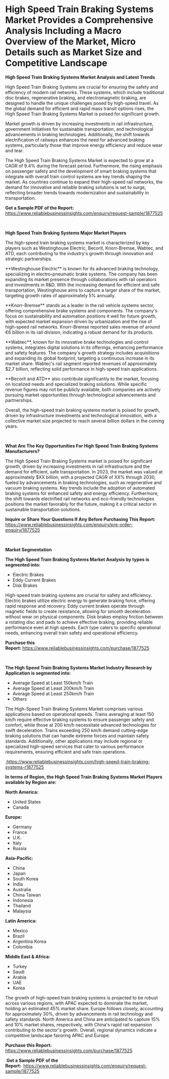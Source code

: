 <p><h1>High Speed Train Braking Systems Market Provides a Comprehensive Analysis Including a Macro Overview of the Market, Micro Details such as Market Size and Competitive Landscape</h1></p><p><strong>High Speed Train Braking Systems Market Analysis and Latest Trends</strong></p>
<p><p>High Speed Train Braking Systems are crucial for ensuring the safety and efficiency of modern rail networks. These systems, which include traditional disc brakes, regenerative braking, and electromagnetic braking, are designed to handle the unique challenges posed by high-speed travel. As the global demand for efficient and rapid mass transit options rises, the High Speed Train Braking Systems Market is poised for significant growth.</p><p>Market growth is driven by increasing investments in rail infrastructure, government initiatives for sustainable transportation, and technological advancements in braking technologies. Additionally, the shift towards electrification of railways enhances the need for advanced braking systems, particularly those that improve energy efficiency and reduce wear and tear.</p><p>The High Speed Train Braking Systems Market is expected to grow at a CAGR of 9.4% during the forecast period. Furthermore, the rising emphasis on passenger safety and the development of smart braking systems that integrate with overall train control systems are key trends shaping the market. As countries continue to expand their high-speed rail networks, the demand for innovative and reliable braking solutions is set to surge, reflecting broader trends towards modernization and sustainability in transportation.</p></p>
<p><strong>Get a Sample PDF of the Report:&nbsp;</strong> <a href="https://www.reliablebusinessinsights.com/enquiry/request-sample/1877525?utm_campaign=2285&utm_medium=2&utm_source=Github&utm_content=ia&utm_term=12042025&utm_id=high-speed-train-braking-systems">https://www.reliablebusinessinsights.com/enquiry/request-sample/1877525</a></p>
<p>&nbsp;</p>
<p><strong>High Speed Train Braking Systems Major Market Players</strong></p>
<p><p>The high-speed train braking systems market is characterized by key players such as Westinghouse Electric, Becorit, Knorr-Bremse, Wabtec, and ATD, each contributing to the industry's growth through innovation and strategic partnerships.</p><p>**Westinghouse Electric** is known for its advanced braking technology, specializing in electro-pneumatic brake systems. The company has been expanding its market presence through collaborations with rail operators and investments in R&D. With the increasing demand for efficient and safe transportation, Westinghouse aims to capture a larger share of the market, targeting growth rates of approximately 5% annually.</p><p>**Knorr-Bremse** stands as a leader in the rail vehicle systems sector, offering comprehensive brake systems and components. The company's focus on sustainability and automation positions it well for future growth, with expected market expansion driven by urbanization and the rise of high-speed rail networks. Knorr-Bremse reported sales revenue of around €6 billion in its rail division, indicating a robust demand for its products.</p><p>**Wabtec**, known for its innovative brake technologies and control systems, integrates digital solutions in its offerings, enhancing performance and safety features. The company's growth strategy includes acquisitions and expanding its global footprint, targeting a continuous increase in its market share. Wabtec's rail segment reported revenues of approximately $2.7 billion, reflecting solid performance in high-speed train applications.</p><p>**Becorit and ATD** also contribute significantly to the market, focusing on localized needs and specialized braking solutions. While specific revenue figures may not be publicly available, both companies are actively pursuing market opportunities through technological advancements and partnerships.</p><p>Overall, the high-speed train braking systems market is poised for growth, driven by infrastructure investments and technological innovation, with a collective market size projected to reach several billion dollars in the coming years.</p></p>
<p>&nbsp;</p>
<p><strong>What Are The Key Opportunities For High Speed Train Braking Systems Manufacturers?</strong></p>
<p><p>The High Speed Train Braking Systems market is poised for significant growth, driven by increasing investments in rail infrastructure and the demand for efficient, safe transportation. In 2023, the market was valued at approximately $XX billion, with a projected CAGR of XX% through 2030, fueled by advancements in braking technologies, such as regenerative and vacuum braking systems. Key trends include the adoption of automated braking systems for enhanced safety and energy efficiency. Furthermore, the shift towards electrified rail networks and eco-friendly technologies positions the market favorably for the future, making it a critical sector in sustainable transportation solutions.</p></p>
<p><strong>Inquire or Share Your Questions If Any Before Purchasing This Report:</strong> <a href="https://www.reliablebusinessinsights.com/enquiry/pre-order-enquiry/1877525?utm_campaign=2285&utm_medium=2&utm_source=Github&utm_content=ia&utm_term=12042025&utm_id=high-speed-train-braking-systems">https://www.reliablebusinessinsights.com/enquiry/pre-order-enquiry/1877525</a></p>
<p>&nbsp;</p>
<p><strong>Market Segmentation</strong></p>
<p><strong>The High Speed Train Braking Systems Market Analysis by types is segmented into:</strong></p>
<p><ul><li>Electric Brakes</li><li>Eddy Current Brakes</li><li>Disk Brakes</li></ul></p>
<p><p>High-speed train braking systems are crucial for safety and efficiency. Electric brakes utilize electric energy to generate braking force, offering rapid response and recovery. Eddy current brakes operate through magnetic fields to create resistance, allowing for smooth deceleration without wear on physical components. Disk brakes employ friction between a rotating disc and pads to achieve effective braking, providing reliable performance even at high speeds. Each type caters to specific operational needs, enhancing overall train safety and operational efficiency.</p></p>
<p><strong>Purchase this Report:&nbsp;</strong><a href="https://www.reliablebusinessinsights.com/purchase/1877525?utm_campaign=2285&utm_medium=2&utm_source=Github&utm_content=ia&utm_term=12042025&utm_id=high-speed-train-braking-systems">https://www.reliablebusinessinsights.com/purchase/1877525</a></p>
<p>&nbsp;</p>
<p><strong>The High Speed Train Braking Systems Market Industry Research by Application is segmented into:</strong></p>
<p><ul><li>Average Speed at Least 150km/h Train</li><li>Average Speed at Least 200km/h Train</li><li>Average Speed at Least 250km/h Train</li><li>Others</li></ul></p>
<p><p>The High-Speed Train Braking Systems Market comprises various applications based on operational speeds. Trains averaging at least 150 km/h require effective braking systems to ensure passenger safety and comfort, while those at 200 km/h necessitate advanced technologies for swift deceleration. Trains exceeding 250 km/h demand cutting-edge braking solutions that can handle extreme forces and maintain safety standards. Additionally, other applications may include regional or specialized high-speed services that cater to various performance requirements, ensuring efficient and safe train operations.</p></p>
<p><a href="https://www.reliablebusinessinsights.com/high-speed-train-braking-systems-r1877525?utm_campaign=2285&utm_medium=2&utm_source=Github&utm_content=ia&utm_term=12042025&utm_id=high-speed-train-braking-systems">&nbsp;https://www.reliablebusinessinsights.com/high-speed-train-braking-systems-r1877525</a></p>
<p><strong>In terms of Region, the High Speed Train Braking Systems Market Players available by Region are:</strong></p>
<p>
    <p> <strong> North America: </strong>
        <ul>
            <li>United States</li>
            <li>Canada</li>
        </ul>
        </p> 
    <p> <strong> Europe: </strong>
        <ul>
            <li>Germany</li>
            <li>France</li>
            <li>U.K.</li>
            <li>Italy</li>
            <li>Russia</li>
        </ul>
        </p> 
    <p> <strong> Asia-Pacific: </strong>
        <ul>
            <li>China</li>
            <li>Japan</li>
            <li>South Korea</li>
            <li>India</li>
            <li>Australia</li>
            <li>China Taiwan</li>
            <li>Indonesia</li>
            <li>Thailand</li>
            <li>Malaysia</li>
        </ul>
        </p> 
    <p> <strong> Latin America: </strong>
        <ul>
            <li>Mexico</li>
            <li>Brazil</li>
            <li>Argentina Korea</li>
            <li>Colombia</li>
        </ul>
        </p> 
    <p> <strong> Middle East & Africa: </strong>
        <ul>
            <li>Turkey</li>
            <li>Saudi</li>
            <li>Arabia</li>
            <li>UAE</li>
            <li>Korea</li>
        </ul>
    </p>
    </p>
<p><p>The growth of high-speed train braking systems is projected to be robust across various regions, with APAC expected to dominate the market, holding an estimated 45% market share. Europe follows closely, accounting for approximately 30%, driven by advancements in rail technology and safety standards. North America and China are anticipated to capture 15% and 10% market shares, respectively, with China's rapid rail expansion contributing to the sector's growth. Overall, regional dynamics indicate a competitive landscape favoring APAC and Europe.</p></p>
<p><strong>Purchase this Report: </strong><a href="https://www.reliablebusinessinsights.com/purchase/1877525?utm_campaign=2285&utm_medium=2&utm_source=Github&utm_content=ia&utm_term=12042025&utm_id=high-speed-train-braking-systems">https://www.reliablebusinessinsights.com/purchase/1877525</a></p>
<p>&nbsp;<strong>Get a Sample PDF of the Report:&nbsp;&nbsp;</strong><a href="https://www.reliablebusinessinsights.com/enquiry/request-sample/1877525?utm_campaign=2285&utm_medium=2&utm_source=Github&utm_content=ia&utm_term=12042025&utm_id=high-speed-train-braking-systems">https://www.reliablebusinessinsights.com/enquiry/request-sample/1877525</a></p>
<p><strong></strong></p>
<p><p></p><p></p><p></p></p>